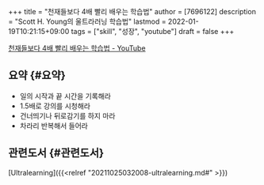 +++
title = "천재들보다 4배 빨리 배우는 학습법"
author = [7696122]
description = "Scott H. Young의 울트라러닝 학습법"
lastmod = 2022-01-19T10:21:15+09:00
tags = ["skill", "성장", "youtube"]
draft = false
+++

[천재들보다 4배 빨리 배우는 학습법 - YouTube](https://youtu.be/3Ym3MM628bk)  


## 요약 {#요약}

-   일의 시작과 끝 시간을 기록해라
-   1.5배로 강의를 시청해라
-   건너띄기나 뒤로감기를 하지 마라
-   차라리 반복해서 들어라


## 관련도서 {#관련도서}

[Ultralearning]({{<relref "20211025032008-ultralearning.md#" >}})
